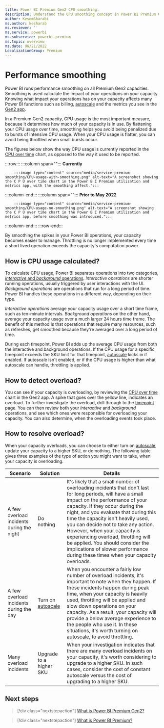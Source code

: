 ```yaml
---
title: Power BI Premium Gen2 CPU smoothing.
description: Understand the CPU smoothing concept in Power BI Premium Gen2 works.
author: KesemSharabi
ms.author: kesharab
ms.reviewer: ''
ms.service: powerbi
ms.subservice: powerbi-premium
ms.topic: overview
ms.date: 06/21/2022
LocalizationGroup: Premium 
---
```


# Performance smoothing

Power BI runs performance smoothing on all Premium Gen2 capacities. Smoothing is used calculate the impact of your operations on your capacity. Knowing what impact your operations has on your capacity affects many Power BI functions such as billing, [autoscale](service-premium-auto-scale.md) and the metrics you see in the [Gen2 app](service-premium-gen2-metrics-app.md).

In a Premium Gen2 capacity, CPU usage is the most important measure, because it determines how much of your capacity is in use. By flattening your CPU usage over time, smoothing helps you avoid being penalized due to bursts of intensive CPU usage. When your CPU usage is flatter, you can avoid being throttled when small bursts occur.

The figures below show the way CPU usage is currently reported in the [CPU over time](service-premium-gen2-metrics-app.md#cpu-over-time) chart, as opposed to the way it used to be reported.  

:::row:::
   :::column span="":::
      **Currently**

        :::image type="content" source="media/service-premium-smoothing/CPU-usage-with-smoothing.png" alt-text="A screenshot showing the C P U over time chart in the Power B I Premium utilization and metrics app, with the smoothing affect.":::
   :::column-end:::
   :::column span="":::
      **Prior to May 2022**

        :::image type="content" source="media/service-premium-smoothing/CPU-usage-no-smoothing.png" alt-text="A screenshot showing the C P U over time chart in the Power B I Premium utilization and metrics app, before smoothing was introduced.":::
   :::column-end:::
:::row-end:::

By smoothing the spikes in your Power BI operations, your capacity becomes easier to manage. Throttling is no longer implemented every time a short lived operation exceeds the capacity's computation power.

## How is CPU usage calculated?

To calculate CPU usage, Power BI separates operations into two categories, [*interactive* and *background* operations](service-premium-interactive-background-operations.md). *Interactive operations* are shorter running operations, usually triggered by user interactions with the UI. *Background operations* are operations that run for a long period of time. Power BI handles these operations in a different way, depending on their type.

*Interactive operations* average your capacity usage over a short time frame, such as ten-minute intervals. *Background operations* on the other hand, average your capacity usage over a much larger 24 hours time frame. The benefit of this method is that operations that require many resources, such as refreshes, get smoothed because they're averaged over a long period of time.

During each timepoint, Power BI adds up the average CPU usage from both the interactive and background operations. If the CPU usage for a specific timepoint exceeds the SKU limit for that timepoint, [autoscale](service-premium-auto-scale.md) kicks in if enabled. If autoscale isn't enabled, or if the CPU usage is higher than what autoscale can handle, throttling is applied.

## How to detect overload?

You can see if your capacity is overloading, by reviewing the [CPU over time](service-premium-gen2-metrics-app.md#cpu-over-time) chart in the Gen2 app. A spike that goes over the yellow line, indicates an overload. To further investigate the overload, drill through to the [timepoint](service-premium-gen2-metrics-app.md#timepoint) page. You can then review both your *interactive* and *background* operations, and see which ones were responsible for overloading your capacity. You can also determine, when the overloading events took place.

## How to resolve overload?

When your capacity overloads, you can choose to either turn on [autoscale](service-premium-auto-scale.md), update your capacity to a higher SKU, or do nothing. The following table gives three examples of the type of action you might want to take, when your capacity is overloading.

| Scenario | Solution | Details  |
|----------|----------|----------|
| A few overload incidents during the night | Do nothing | It's likely that a small number of overloading incidents that don't last for long periods, will have a small impact on the performance of your capacity. If they occur during the night, and you evaluate that during this time the capacity isn't heavily used, you can decide not to take any action. However, when your capacity is experiencing overload, throttling will be applied. You should consider the implications of slower performance during these times when your capacity overloads. |
| A few overload incidents during the day | Turn on [autoscale](service-premium-auto-scale.md) | When you encounter a fairly low number of overload incidents, it's important to note when they happen. If these incidents happen during peak time, when your capacity is heavily used, throttling will be applied and slow down operations on your capacity. As a result, your capacity will provide a below average experience to the people who use it. In these situations, it's worth turning on [autoscale](service-premium-auto-scale.md), to avoid throttling. |
| Many overload incidents | Upgrade to a higher SKU | When your investigation indicates that there are many overload incidents on your capacity, it's worth considering to upgrade to a higher SKU. In such cases, consider the cost of constant autoscale versus the cost of upgrading to a higher SKU. |

## Next steps

> [!div class="nextstepaction"]
> [What is Power BI Premium Gen2?](service-premium-gen2-what-is.md)

> [!div class="nextstepaction"]
> [What is Power BI Premium?](service-premium-what-is.md)
